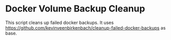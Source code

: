 # Docker Volume Backup Cleanup
This script cleans up failed docker backups.
It uses https://github.com/kevinveenbirkenbach/cleanup-failed-docker-backups as base.